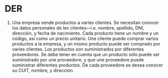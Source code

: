 # DER

1. Una empresa vende productos a varies clientes. Se necesitan conocer los datos personales de les clientes—i.e. nombre, apellido, DNI, dirección, y fecha de nacimiento.
   Cada producto tiene un nombre y un código, así como un precio unitario. Une cliente puede comprar varios productos a la empresa, y un mismo producto puede ser comprado por varies clientes. 
 Los productos son suministrados por diferentes proveedores. Se debe tener en cuenta que un producto sólo puede ser suministrado por une proveedore, y que une proveedore puede suministrar  diferentes productos. De cada proveedore se desea conocer su CUIT, nombre, y dirección.

